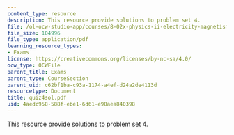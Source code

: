 ```yaml
---
content_type: resource
description: This resource provide solutions to problem set 4.
file: /ol-ocw-studio-app/courses/8-02x-physics-ii-electricity-magnetism-with-an-experimental-focus-spring-2005/4aedc958588febe16d61e98aea840398_quiz4sol.pdf
file_size: 104996
file_type: application/pdf
learning_resource_types:
- Exams
license: https://creativecommons.org/licenses/by-nc-sa/4.0/
ocw_type: OCWFile
parent_title: Exams
parent_type: CourseSection
parent_uid: c62bf1ba-c93a-1174-a4ef-d24a2de4113d
resourcetype: Document
title: quiz4sol.pdf
uid: 4aedc958-588f-ebe1-6d61-e98aea840398
---
```

This resource provide solutions to problem set 4.
